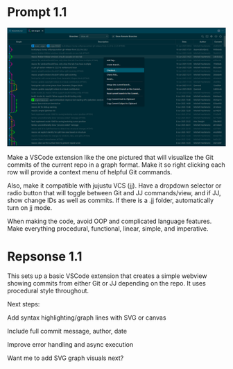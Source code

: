 # Prompt 1.1

![1.1 imput image](1.1.png)

Make a VSCode extension like the one pictured that will visualize the Git commits of the current repo in a graph format. Make it so right clicking each row will provide a context menu of helpful Git commands.

Also, make it compatible with jujustu VCS (jj). Have a dropdown selector or radio button that will toggle between Git and JJ commands/view, and if JJ, show change IDs as well as commits. If there is a .jj folder, automatically turn on jj mode.

When making the code, avoid OOP and complicated language features. Make everything procedural, functional, linear, simple, and imperative.

# Repsonse 1.1

This sets up a basic VSCode extension that creates a simple webview showing commits from either Git or JJ depending on the repo. It uses procedural style throughout.

Next steps:

Add syntax highlighting/graph lines with SVG or canvas

Include full commit message, author, date

Improve error handling and async execution

Want me to add SVG graph visuals next?
